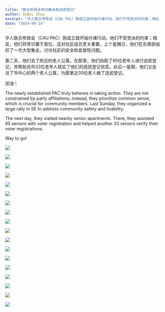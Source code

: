 ```yaml
---
title: "联合参政会举办集会和选民登记"
author: XiBei Zhao
excerpt: "华人联合参政会（CAU PAC）刚成立就开始付诸行动。他们不受党派的约束；相反，他们将常识置于首位，这对社区成员至关重要。上个星期日，他们在东南部组织了一次大型集会，讨论社区的安全和宜居性问题。第二天，他们去了附近的老人公寓。在那里，他们协助了95位老年人进行选民登记，并帮助另外33位老年人核实了他们的选民登记信息。此后一星期，他们又走访了市中心的两个老人公寓，为那里近30位老人做了选民登记。"
date: "2024-04-14"
---
```


华人联合参政会（CAU PAC）刚成立就开始付诸行动。他们不受党派的约束；相反，他们将常识置于首位，这对社区成员至关重要。上个星期日，他们在东南部组织了一次大型集会，讨论社区的安全和宜居性问题。

第二天，他们去了附近的老人公寓。在那里，他们协助了95位老年人进行选民登记，并帮助另外33位老年人核实了他们的选民登记信息。此后一星期，他们又走访了市中心的两个老人公寓，为那里近30位老人做了选民登记。

加油！

The newly established PAC truly believes in taking action. They are not constrained by party affiliations; instead, they prioritize common sense, which is crucial for community members. Last Sunday, they organized a large rally in SE to address community safety and livability.

The next day, they visited nearby senior apartments. There, they assisted 95 seniors with voter registration and helped another 33 seniors verify their voter registrations.

Way to go!

![](https://res.cloudinary.com/dhngj18do/image/upload/f_auto,q_auto/v1/images/438037102_416976937634061_851260501802135944_n)

![](https://res.cloudinary.com/dhngj18do/image/upload/f_auto,q_auto/v1/images/437105984_416976897634065_3456544110997605476_n)

![](https://res.cloudinary.com/dhngj18do/image/upload/f_auto,q_auto/v1/images/438037232_416976757634079_8407901923076663060_n)

![](https://res.cloudinary.com/dhngj18do/image/upload/f_auto,q_auto/v1/images/438169304_416976794300742_1245740256896822351_n)

![](https://res.cloudinary.com/dhngj18do/image/upload/f_auto,q_auto/v1/images/438796155_416977024300719_2374204523057149396_n)

![](https://res.cloudinary.com/dhngj18do/image/upload/f_auto,q_auto/v1/images/437080235_416988914299530_2255860281750823051_n)

![](https://res.cloudinary.com/dhngj18do/image/upload/f_auto,q_auto/v1/images/438086274_416976980967390_4517810422404985650_n)

![](https://res.cloudinary.com/dhngj18do/image/upload/f_auto,q_auto/v1/images/438814849_416976840967404_2037525354816794685_n)

![](https://res.cloudinary.com/dhngj18do/image/upload/f_auto,q_auto/v1/images/437111293_416976914300730_4037906808643540251_n)

![](https://res.cloudinary.com/dhngj18do/image/upload/f_auto,q_auto/v1/images/438935651_416982024300219_6063513402330525467_n)

![](https://res.cloudinary.com/dhngj18do/image/upload/f_auto,q_auto/v1/images/438745533_416982050966883_3381933289698716131_n)

![](https://res.cloudinary.com/dhngj18do/image/upload/f_auto,q_auto/v1/images/437075264_416982064300215_9216031652296223742_n)

![](https://res.cloudinary.com/dhngj18do/image/upload/f_auto,q_auto/v1/images/438094033_416982227633532_8702323505029316302_n)

![](https://res.cloudinary.com/dhngj18do/image/upload/f_auto,q_auto/v1/images/438119770_416982144300207_2405022119684401520_n)

![](https://res.cloudinary.com/dhngj18do/image/upload/f_auto,q_auto/v1/images/438830218_416982160966872_5382061927178616417_n)

![](https://res.cloudinary.com/dhngj18do/image/upload/f_auto,q_auto/v1/images/435475965_416982180966870_5277798894742578018_n)

![](https://res.cloudinary.com/dhngj18do/image/upload/f_auto,q_auto/v1/images/439412270_419218027409952_3771841477829917058_n)

![](https://res.cloudinary.com/dhngj18do/image/upload/f_auto,q_auto/v1/images/438880875_421485827183172_4109392018983598983_n)
